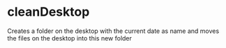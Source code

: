 # cleanDesktop
Creates a folder on the desktop with the current date as name and moves the files on the desktop into this new folder
